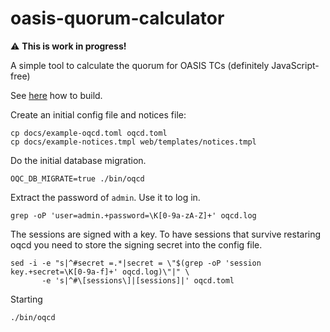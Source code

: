 <!--
 This file is Free Software under the Apache-2.0 License
 without warranty, see README.md and LICENSES/Apache-2.0.txt for details.

 SPDX-License-Identifier: Apache-2.0

 SPDX-FileCopyrightText: 2025 German Federal Office for Information Security (BSI) <https://www.bsi.bund.de>
 Software-Engineering: 2025 Intevation GmbH <https://intevation.de>
-->

# oasis-quorum-calculator

:warning: **This is work in progress!**

A simple tool to calculate the quorum for OASIS TCs (definitely JavaScript-free)


See [here](./docs/build.md) how to build.

Create an initial config file and notices file:
```shell
cp docs/example-oqcd.toml oqcd.toml
cp docs/example-notices.tmpl web/templates/notices.tmpl
```

Do the initial database migration.
```shell
OQC_DB_MIGRATE=true ./bin/oqcd
```

Extract the password of `admin`. Use it to log in.
```shell
grep -oP 'user=admin.+password=\K[0-9a-zA-Z]+' oqcd.log
```

The sessions are signed with a key.
To have sessions that survive restaring oqcd
you need to store the signing secret into the config file.
```shell
sed -i -e "s|^#secret =.*|secret = \"$(grep -oP 'session key.+secret=\K[0-9a-f]+' oqcd.log)\"|" \
       -e 's|^#\[sessions\]|[sessions]|' oqcd.toml
```

Starting
```shell
./bin/oqcd
```
